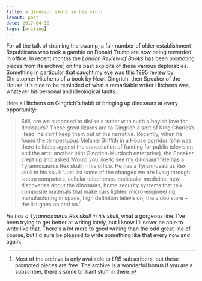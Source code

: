 ```yaml
---
title: a dinosaur skull in his skull
layout: post
date: 2017-04-30
tags: [writing]
---
```


For all the talk of draining the swamp, a fair number of older establishment Republicans who took a gamble on Donald Trump are now being rewarded in office. In recent months the *London Review of Books* has been promoting pieces from its archive[^1] on the past exploits of these various deplorables. Something in particular that caught my eye was [this 1995 review](https://www.lrb.co.uk/v17/n16/christopher-hitchens/newtopia) by Christopher Hitchens of a book by Newt Gingrich, then Speaker of the House. It's nice to be reminded of what a remarkable writer Hitchens was, whatever his personal and ideological faults.

Here's Hitchens on Gingrich's habit of bringing up dinosaurs at every opportunity:

> Still, are we supposed to dislike a writer with such a boyish love for dinosaurs? These great lizards are to Gingrich a sort of King Charles’s Head: he can’t keep them out of the narrative. Recently, when he found the tempestuous Melanie Griffith in a House corridor (she was there to lobby against the cancellation of funding for public television and the arts: another joint Gingrich-Murdoch enterprise), the Speaker crept up and asked ‘Would you like to see my dinosaur?’ He has a Tyrannosaurus Rex skull in his office. He has a Tyrannosaurus Rex skull in his *skull*: ‘Just list some of the changes we are living through: laptop computers, cellular telephones, molecular medicine, new discoveries about the dinosaurs, home security systems that talk, composite materials that make cars lighter, micro-engineering, manufacturing in space, high definition television, the video store – the list goes on and on.’

*He has a Tyrannosaurus Rex skull in his skull*, what a gorgeous line. I've been trying to get better at writing lately, but I know I'll never be able to write like that. There's a lot more to good writing than the odd great line of course, but I'd sure be pleased to write something like that every now and again.

[^1]: Most of the archive is only available to *LRB* subscribers, but these promoted pieces are free. The archive is a wonderful bonus if you are a subscriber, there's some brilliant stuff in there.
